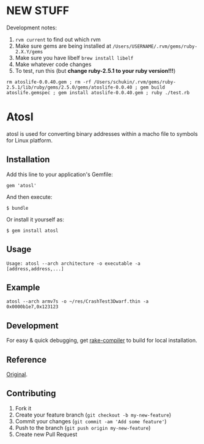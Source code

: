 # NEW STUFF

Development notes:

1. `rvm current` to find out which rvm
2. Make sure gems are being installed at `/Users/USERNAME/.rvm/gems/ruby-2.X.Y/gems`
3. Make sure you have libelf `brew install libelf`
3. Make whatever code changes
4. To test, run this (but **change ruby-2.5.1 to your ruby version!!!**)
```
rm atoslife-0.0.40.gem ; rm -rf /Users/schukin/.rvm/gems/ruby-2.5.1/lib/ruby/gems/2.5.0/gems/atoslife-0.0.40 ; gem build atoslife.gemspec ; gem install atoslife-0.0.40.gem ; ruby ./test.rb
```


# Atosl

atosl is used for converting binary addresses within a macho file to symbols for Linux platform.

## Installation

Add this line to your application's Gemfile:

    gem 'atosl'

And then execute:

    $ bundle

Or install it yourself as:

    $ gem install atosl

## Usage

    Usage: atosl --arch architecture -o executable -a [address,address,...]

## Example

    atosl --arch armv7s -o ~/res/CrashTest3Dwarf.thin -a 0x0000b1e7,0x123123

## Development

For easy & quick debugging, get [rake-compiler](https://github.com/rake-compiler/rake-compiler) to build for local installation.

## Reference

[Original](https://github.com/renoqiu/atosl "atosl").

## Contributing

1. Fork it
2. Create your feature branch (`git checkout -b my-new-feature`)
3. Commit your changes (`git commit -am 'Add some feature'`)
4. Push to the branch (`git push origin my-new-feature`)
5. Create new Pull Request
